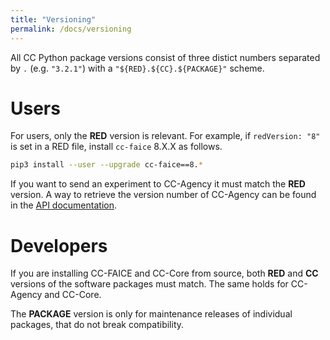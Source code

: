 ```yaml
---
title: "Versioning"
permalink: /docs/versioning
---
```


All CC Python package versions consist of three distict numbers separated by `.` (e.g. `"3.2.1"`) with a `"${RED}.${CC}.${PACKAGE}"` scheme.


# Users

For users, only the **RED** version is relevant. For example, if `redVersion: "8"` is set in a RED file, install `cc-faice` 8.X.X as follows.

```bash
pip3 install --user --upgrade cc-faice==8.*
```

If you want to send an experiment to CC-Agency it must match the **RED** version. A way to retrieve the version number of CC-Agency can be found in the [API documentation](/docs/cc-agency-api#get-version).


# Developers

If you are installing CC-FAICE and CC-Core from source, both **RED** and **CC** versions of the software packages must match. The same holds for CC-Agency and CC-Core.

The **PACKAGE** version is only for maintenance releases of individual packages, that do not break compatibility.

